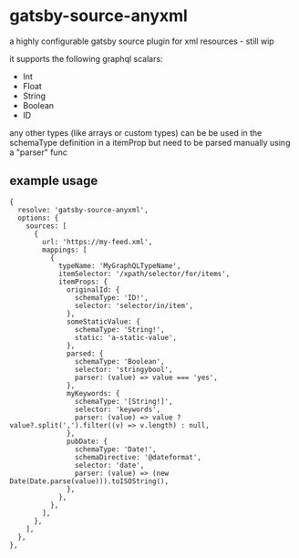 # gatsby-source-anyxml

a highly configurable gatsby source plugin for xml resources - still wip

it supports the following graphql scalars:

* Int
* Float
* String
* Boolean
* ID

any other types (like arrays or custom types) can be be used in the schemaType definition in a itemProp but need to be parsed manually using a "parser" func

## example usage

	{
	  resolve: 'gatsby-source-anyxml',
	  options: {
	    sources: [
	      {
	        url: 'https://my-feed.xml',
	        mappings: [
	          {
	            typeName: 'MyGraphQLTypeName',
	            itemSelector: '/xpath/selector/for/items',
	            itemProps: {
	              originalId: {
	                schemaType: 'ID!',
	                selector: 'selector/in/item',
	              },
	              someStaticValue: {
	                schemaType: 'String!',
	                static: 'a-static-value',
	              },
	              parsed: {
	                schemaType: 'Boolean',
	                selector: 'stringybool',
	                parser: (value) => value === 'yes',
	              },
	              myKeywords: {
	                schemaType: '[String!]',
	                selector: 'keywords',
	                parser: (value) => value ? value?.split(',').filter((v) => v.length) : null,
	              },
	              pubDate: {
	                schemaType: 'Date!',
	                schemaDirective: '@dateformat',
	                selector: 'date',
	                parser: (value) => (new Date(Date.parse(value))).toISOString(),
	              },
	            },
	          },
	        ],
	      },
	    ],
	  },
	},